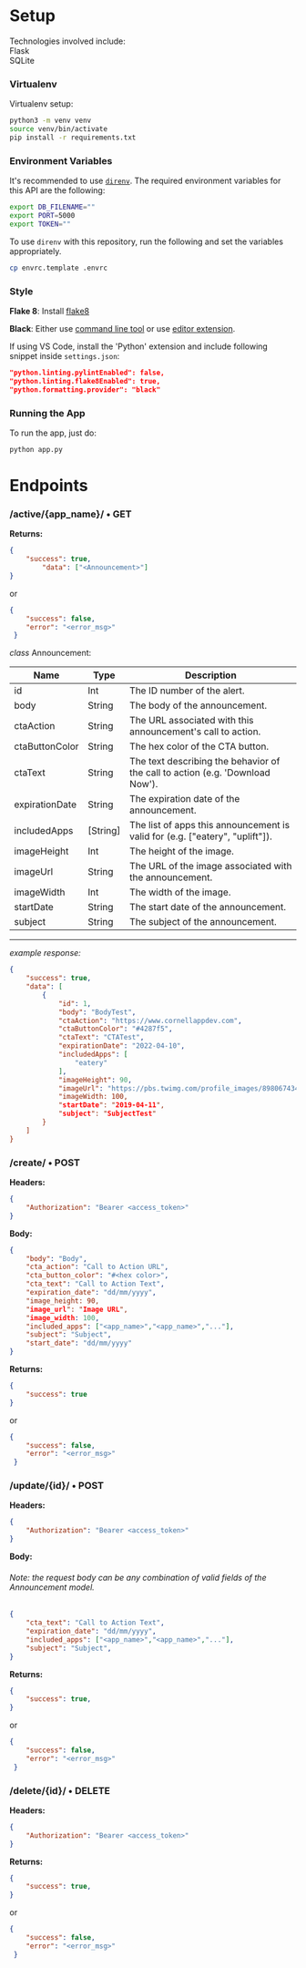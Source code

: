 # Setup
Technologies involved include:  
Flask  
SQLite  
### Virtualenv

Virtualenv setup:

```bash
python3 -m venv venv
source venv/bin/activate
pip install -r requirements.txt
```

### Environment Variables
It's recommended to use [`direnv`](https://direnv.net).
The required environment variables for this API are the following:
```bash
export DB_FILENAME=""
export PORT=5000
export TOKEN=""
```

To use `direnv` with this repository, run the following and set the variables appropriately.

```bash
cp envrc.template .envrc
```

### Style
**Flake 8**: Install [flake8](http://flake8.pycqa.org/en/latest/)

**Black**: Either use [command line tool](https://black.readthedocs.io/en/stable/installation_and_usage.html) or use [editor extension](https://black.readthedocs.io/en/stable/editor_integration.html). 

If using VS Code, install the 'Python' extension and include following snippet inside `settings.json`:
```  json
"python.linting.pylintEnabled": false,
"python.linting.flake8Enabled": true,
"python.formatting.provider": "black"
```

### Running the App  
To run the app, just do:

```
python app.py
```


# Endpoints
### /active/{app_name}/ • GET  
**Returns:**  
```json
{
	"success": true, 
    	"data": ["<Announcement>"]
}  
```
or  
```json
{
	"success": false,
 	"error": "<error_msg>"
 }  
```
*class* Announcement:

| **Name**        | **Type**                                       | **Description**                                                                                                                                                                                 |
| --------------- | ---------------------------------------------- | ----------------------------------------------------------------------------------------------------------------------------------------------------------------------------------------------- |
| id              | Int                                            | The ID number of the alert.                                                                                                                                                                     |
| body         | String                                         | The body of the announcement.                                                                                                                                                                       |
| ctaAction        | String                                         | The URL associated with this announcement's call to action.                                                           |
| ctaButtonColor   | String                                         | The hex color of the CTA button.                                                           |
| ctaText          | String                                         | The text describing the behavior of the call to action (e.g. 'Download Now').                                                                            |
| expirationDate        | String                                         | The expiration date of the announcement.                                                                  |
| includedApps          | [String]                                         | The list of apps this announcement is valid for (e.g. ["eatery", "uplift"]).                                                                  |
| imageHeight           | Int                                            | The height of the image.                                                                                                                                                                     |
| imageUrl        | String                                            | The URL of the image associated with the announcement.                                                                                                    |
| imageWidth            | Int                                            | The width of the image.                                                                                                                                                                     |
| startDate      | String                                         | The start date of the announcement\. |
| subject          | String                                          | The subject of the announcement.                                                                                                                                                                                                                                       |
----------
*example response:*
```json
{
    "success": true,
    "data": [
        {
            "id": 1,
            "body": "BodyTest",
            "ctaAction": "https://www.cornellappdev.com",
            "ctaButtonColor": "#4287f5",
            "ctaText": "CTATest",
            "expirationDate": "2022-04-10",
            "includedApps": [
                "eatery"
            ],
            "imageHeight": 90,
            "imageUrl": "https://pbs.twimg.com/profile_images/898067434107682816/TyrkP8wz_400x400.jpg",
            "imageWidth: 100,
            "startDate": "2019-04-11",
            "subject": "SubjectTest"
        }
    ]
}
```



### /create/ • POST  
**Headers:** 
```json
{
	"Authorization": "Bearer <access_token>"
}
```
**Body:**  
```json
{
	"body": "Body",
	"cta_action": "Call to Action URL",
	"cta_button_color": "#<hex color>",
	"cta_text": "Call to Action Text",
	"expiration_date": "dd/mm/yyyy",
	"image_height: 90,
	"image_url": "Image URL",
	"image_width: 100,
	"included_apps": ["<app_name>","<app_name>","..."],
	"subject": "Subject",
	"start_date": "dd/mm/yyyy"
} 

```
**Returns:**
```json
{
	"success": true
} 
```
or  
```json
{
	"success": false,
 	"error": "<error_msg>"
 }  
```

### /update/{id}/ • POST     
**Headers:** 
```json
{
	"Authorization": "Bearer <access_token>"
}
```

**Body:**  
###### Note: the request body can be any combination of valid fields of the Announcement model.
```json
{
	"cta_text": "Call to Action Text",
	"expiration_date": "dd/mm/yyyy",
	"included_apps": ["<app_name>","<app_name>","..."],
	"subject": "Subject",
} 

```
**Returns:**
```json
{
	"success": true,
} 
```
or  
```json
{
	"success": false,
 	"error": "<error_msg>"
 }  
```

### /delete/{id}/ • DELETE  
**Headers:** 
```json
{
	"Authorization": "Bearer <access_token>"
}
```
**Returns:**
```json
{
	"success": true,
} 
```
or  
```json
{
	"success": false,
 	"error": "<error_msg>"
 }  
```
